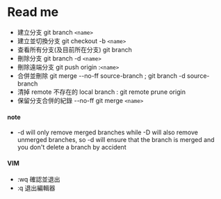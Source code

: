 # Read me

-   建立分支 git branch `<name>`
-   建立並切換分支 git checkout -b `<name>`
-   查看所有分支(及目前所在分支) git branch
-   刪除分支 git branch -d `<name>`
-   刪除遠端分支 git push origin :`<name>`
-   合併並刪除 git merge --no-ff source-branch ; git branch -d source-branch
-   清掉 remote 不存在的 local branch : git remote prune origin
-   保留分支合併的紀錄 --no-ff git merge `<name>`

#### note

-   -d will only remove merged branches while -D will also remove unmerged branches, so -d will ensure that the branch is merged and you don't delete a branch by accident

#### VIM

-   :wq 確認並退出
-   :q 退出編輯器
